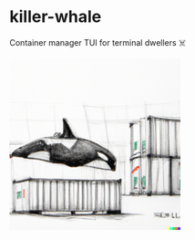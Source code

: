 # killer-whale
Container manager TUI for terminal dwellers ☠️

<p align="centre">
  <img style="width:300px" src="https://github.com/somnek/killer-whale/blob/main/src/logo.png?raw=true"/>
</p">
